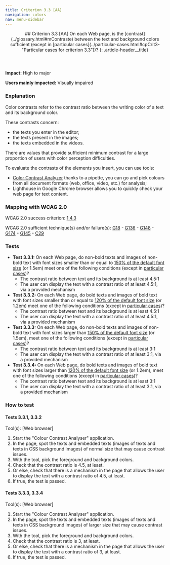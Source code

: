 ```yaml
---
title: Criterion 3.3 [AA]
navigation: colors
nav: menu-sidebar
---
```


<header>
## Criterion 3.3 [AA] <span>On each Web page, is the [contrast](../glossary.html#mContraste) between the text and background colors sufficient (except in [particular cases](../particular-cases.html#cpCrit3- "Particular cases for criterion 3.3"))?</span>
{: .article-header__title}
</header>

**Impact:** High to major

**Users mainly impacted:** Visually impaired

### Explanation

Color contrasts refer to the contrast ratio between the writing color of a text and its background color.

These contrasts concern:

* the texts you enter in the editor;
* the texts present in the images;
* the texts embedded in the videos.

There are values that provide sufficient minimum contrast for a large proportion of users with color perception difficulties.

To evaluate the contrasts of the elements you insert, you can use tools:

* [Color Contrast Analyzer](https://developer.paciellogroup.com/resources/contrastanalyser/) thanks to a pipette, you can go and pick colours from all document formats (web, office, video, etc.) for analysis;
* Lighthouse in Google Chrome browser allows you to quickly check your web page for text content.

### Mapping with WCAG 2.0

WCAG 2.0 success criterion: [1.4.3](http://www.w3.org/TR/WCAG20/#visual-audio-contrast-contrast)

WCAG 2.0 sufficient technique(s) and/or failure(s): [G18](http://www.w3.org/TR/WCAG-TECHS/G18.html) - [G136](http://www.w3.org/TR/WCAG-TECHS/G136.html) - [G148](http://www.w3.org/TR/WCAG-TECHS/G148.html) - [G174](http://www.w3.org/TR/WCAG-TECHS/G174.html) - [G145](http://www.w3.org/TR/WCAG-TECHS/G145.html) - [C29](http://www.w3.org/TR/WCAG-TECHS/C29.html)

### Tests

*   **Test 3.3.1:** On each Web page, do non-bold texts and images of non-bold text with font sizes smaller than or equal to [150% of the default font size](../glossary.html#mFontSize) (or 1.5em) meet one of the following conditions (except in [particular cases](../particular-cases.html#cpCrit3- "Particular cases for criterion 3.3"))?
    *   The contrast ratio between text and its background is at least 4.5:1
    *   The user can display the text with a contrast ratio of at least 4.5:1, via a provided mechanism
*   **Test 3.3.2:** On each Web page, do bold texts and images of bold text with font sizes smaller than or equal to [120% of the default font size](../glossary.html#mFontSize) (or 1.2em) meet one of the following conditions (except in [particular cases](../particular-cases.html#cpCrit3- "Particular cases for criterion 3.3"))?
    *   The contrast ratio between text and its background is at least 4.5:1
    *   The user can display the text with a contrast ratio of at least 4.5:1, via a provided mechanism
*   **Test 3.3.3:** On each Web page, do non-bold texts and images of non-bold text with font sizes larger than [150% of the default font size](../glossary.html#mFontSize) (or 1.5em), meet one of the following conditions (except in [particular cases](../particular-cases.html#cpCrit3- "Particular cases for criterion 3.3"))?
    *   The contrast ratio between text and its background is at least 3:1
    *   The user can display the text with a contrast ratio of at least 3:1, via a provided mechanism
*   **Test 3.3.4:** On each Web page, do bold texts and images of bold text with font sizes larger than [120% of the default font size](../glossary.html#mFontSize) (or 1.2em), meet one of the following conditions (except in [particular cases](../particular-cases.html#cpCrit3- "Particular cases for criterion 3.3"))?
    *   The contrast ratio between text and its background is at least 3:1
    *   The user can display the text with a contrast ratio of at least 3:1, via a provided mechanism

### How to test

#### Tests 3.3.1, 3.3.2

Tool(s): [Web browser]

1. Start the "Colour Contrast Analyser" application.
2. In the page, spot the texts and embedded texts (images of texts and texts in CSS background images) of normal size that may cause contrast issues.
3. With the tool, pick the foreground and background colors.
4. Check that the contrast ratio is 4.5, at least.
5. Or else, check that there is a mechanism in the page that allows the user to display the text with a contrast ratio of 4.5, at least.
6. If true, the test is passed.

#### Tests 3.3.3, 3.3.4

Tool(s): [Web browser]

1. Start the "Colour Contrast Analyser" application.
2. In the page, spot the texts and embedded texts (images of texts and texts in CSS background images) of larger size that may cause contrast issues.
3. With the tool, pick the foreground and background colors.
4. Check that the contrast ratio is 3, at least.
5. Or else, check that there is a mechanism in the page that allows the user to display the text with a contrast ratio of 3, at least.
6. If true, the test is passed.
